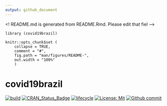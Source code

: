 ```yaml
---
output: github_document
---
```


<! README.md is generated from README.Rmd. Please edit that fiel -->

```{r, include = FALSE}
library (covid19brazil)

knitr::opts_chunk$set (
	collapse = TRUE,
	comment = "#",
	fig.path = "man/figures/README-",
	out.width = "100%"
	)
```

# covid19brazil

<!--badges: start -->

[![build](https://github.com/AlexandreLoures/covid19brazil/workflows/build/badge.svg?branch=master)](https://github.com/AlexandreLoures/covid19Brazil/actions?query=workflow%3Abuild)
[![CRAN\_Status\_Badge](https://www.r-pkg.org/badges/version/covid19brazil)](https://cran.r-project.org/package=covid19brazil)
[![lifecycle](https://img.shields.io/badge/lifecycle-experimental-orange.svg)](https://lifecycle.r-lib.org/articles/stages.html)
[![License: Mit](https://img.shields.io/badge/License-MIT-blue.svg)](https://opensource.org/licenses/MIT)
[![Github commit](https://img.shields.io/github/last-commit/AlexandreLoures/covid19brazil)](https://github.com/covid19r/covid19brazil/commit/master)
<!-- badges: end -->
